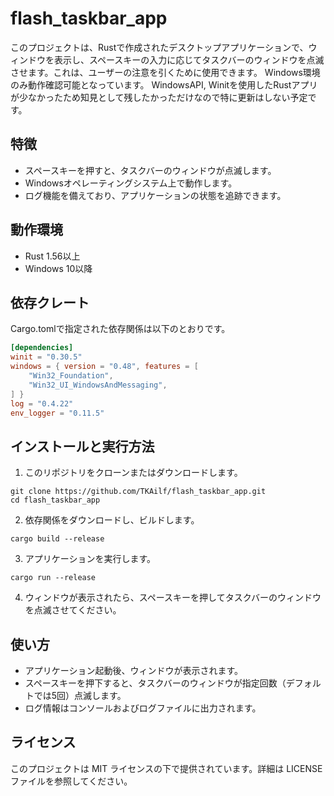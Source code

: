 # flash_taskbar_app

このプロジェクトは、Rustで作成されたデスクトップアプリケーションで、ウィンドウを表示し、スペースキーの入力に応じてタスクバーのウィンドウを点滅させます。これは、ユーザーの注意を引くために使用できます。
Windows環境のみ動作確認可能となっています。
WindowsAPI, Winitを使用したRustアプリが少なかったため知見として残したかっただけなので特に更新はしない予定です。

## 特徴

- スペースキーを押すと、タスクバーのウィンドウが点滅します。
- Windowsオペレーティングシステム上で動作します。
- ログ機能を備えており、アプリケーションの状態を追跡できます。

## 動作環境

- Rust 1.56以上
- Windows 10以降

## 依存クレート

Cargo.tomlで指定された依存関係は以下のとおりです。

```toml
[dependencies]
winit = "0.30.5"
windows = { version = "0.48", features = [
    "Win32_Foundation",
    "Win32_UI_WindowsAndMessaging",
] }
log = "0.4.22"
env_logger = "0.11.5"
```

## インストールと実行方法

1. このリポジトリをクローンまたはダウンロードします。
```
git clone https://github.com/TKAilf/flash_taskbar_app.git
cd flash_taskbar_app
```

2. 依存関係をダウンロードし、ビルドします。
```
cargo build --release
```

3. アプリケーションを実行します。
```
cargo run --release
```

4. ウィンドウが表示されたら、スペースキーを押してタスクバーのウィンドウを点滅させてください。

## 使い方
* アプリケーション起動後、ウィンドウが表示されます。
* スペースキーを押下すると、タスクバーのウィンドウが指定回数（デフォルトでは5回）点滅します。
* ログ情報はコンソールおよびログファイルに出力されます。

## ライセンス
このプロジェクトは MIT ライセンスの下で提供されています。詳細は LICENSE ファイルを参照してください。
